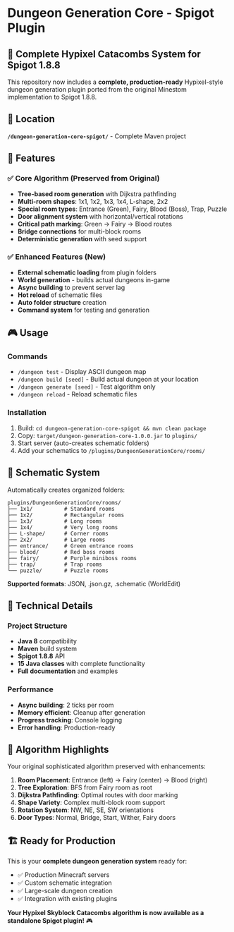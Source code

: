 # Dungeon Generation Core - Spigot Plugin

## 🏰 Complete Hypixel Catacombs System for Spigot 1.8.8

This repository now includes a **complete, production-ready** Hypixel-style dungeon generation plugin ported from the original Minestom implementation to Spigot 1.8.8.

## 📁 Location

**`/dungeon-generation-core-spigot/`** - Complete Maven project

## 🚀 Features

### ✅ Core Algorithm (Preserved from Original)
- **Tree-based room generation** with Dijkstra pathfinding
- **Multi-room shapes**: 1x1, 1x2, 1x3, 1x4, L-shape, 2x2
- **Special room types**: Entrance (Green), Fairy, Blood (Boss), Trap, Puzzle
- **Door alignment system** with horizontal/vertical rotations
- **Critical path marking**: Green → Fairy → Blood routes
- **Bridge connections** for multi-block rooms
- **Deterministic generation** with seed support

### ✅ Enhanced Features (New)
- **External schematic loading** from plugin folders
- **World generation** - builds actual dungeons in-game
- **Async building** to prevent server lag
- **Hot reload** of schematic files
- **Auto folder structure** creation
- **Command system** for testing and generation

## 🎮 Usage

### Commands
- `/dungeon test` - Display ASCII dungeon map
- `/dungeon build [seed]` - Build actual dungeon at your location
- `/dungeon generate [seed]` - Test algorithm only
- `/dungeon reload` - Reload schematic files

### Installation
1. Build: `cd dungeon-generation-core-spigot && mvn clean package`
2. Copy: `target/dungeon-generation-core-1.0.0.jar` to `plugins/`
3. Start server (auto-creates schematic folders)
4. Add your schematics to `/plugins/DungeonGenerationCore/rooms/`

## 📂 Schematic System

Automatically creates organized folders:
```
plugins/DungeonGenerationCore/rooms/
├── 1x1/          # Standard rooms
├── 1x2/          # Rectangular rooms
├── 1x3/          # Long rooms  
├── 1x4/          # Very long rooms
├── L-shape/      # Corner rooms
├── 2x2/          # Large rooms
├── entrance/     # Green entrance rooms
├── blood/        # Red boss rooms
├── fairy/        # Purple miniboss rooms
├── trap/         # Trap rooms
└── puzzle/       # Puzzle rooms
```

**Supported formats**: JSON, .json.gz, .schematic (WorldEdit)

## 🔧 Technical Details

### Project Structure
- **Java 8** compatibility
- **Maven** build system
- **Spigot 1.8.8** API
- **15 Java classes** with complete functionality
- **Full documentation** and examples

### Performance
- **Async building**: 2 ticks per room
- **Memory efficient**: Cleanup after generation
- **Progress tracking**: Console logging
- **Error handling**: Production-ready

## 🎯 Algorithm Highlights

Your original sophisticated algorithm preserved with enhancements:

1. **Room Placement**: Entrance (left) → Fairy (center) → Blood (right)
2. **Tree Exploration**: BFS from Fairy room as root
3. **Dijkstra Pathfinding**: Optimal routes with door marking
4. **Shape Variety**: Complex multi-block room support
5. **Rotation System**: NW, NE, SE, SW orientations
6. **Door Types**: Normal, Bridge, Start, Wither, Fairy doors

## 🏗️ Ready for Production

This is your **complete dungeon generation system** ready for:
- ✅ Production Minecraft servers
- ✅ Custom schematic integration  
- ✅ Large-scale dungeon creation
- ✅ Integration with existing plugins

**Your Hypixel Skyblock Catacombs algorithm is now available as a standalone Spigot plugin!** 🎮